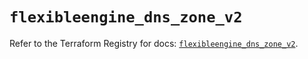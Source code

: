 # `flexibleengine_dns_zone_v2`

Refer to the Terraform Registry for docs: [`flexibleengine_dns_zone_v2`](https://registry.terraform.io/providers/flexibleenginecloud/flexibleengine/1.46.0/docs/resources/dns_zone_v2).
